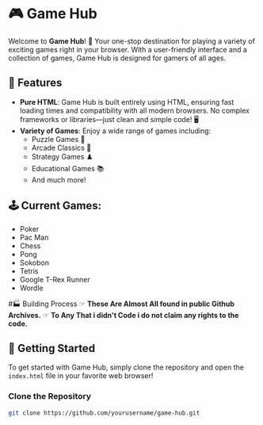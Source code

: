 # 🎮 Game Hub

Welcome to **Game Hub**! 🎉 Your one-stop destination for playing a variety of exciting games right in your browser. With a user-friendly interface and a collection of games, Game Hub is designed for gamers of all ages.

## 🌟 Features

- **Pure HTML**: Game Hub is built entirely using HTML, ensuring fast loading times and compatibility with all modern browsers. No complex frameworks or libraries—just clean and simple code! 🖥️
- **Variety of Games**: Enjoy a wide range of games including:
  - Puzzle Games 🧩
  - Arcade Classics 🎯
  - Strategy Games ♟️
  - Educational Games 📚
  - And much more!

## 🕹 Current Games:
  - Poker
  - Pac Man
  - Chess
  - Pong
  - Sokobon
  - Tetris
  - Google T-Rex Runner
  - Wordle

#🏭 Building Process
  ☞ **These Are Almost All found in public Github Archives.**
  ☞ **To Any That i didn't Code i do not claim any rights to the code.** 
## 🚀 Getting Started

To get started with Game Hub, simply clone the repository and open the `index.html` file in your favorite web browser!

### Clone the Repository

```bash
git clone https://github.com/yourusername/game-hub.git
